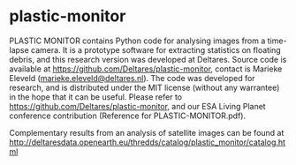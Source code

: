 # plastic-monitor
PLASTIC MONITOR contains Python code for analysing images from a time-lapse camera.
It is a prototype software for extracting statistics on floating debris, and this research version was developed at Deltares. 
Source code is available at https://github.com/Deltares/plastic-monitor, contact is Marieke Eleveld (marieke.eleveld@deltares.nl).
The code was developed for research, and is distributed under the MIT license (without any warrantee) in the hope that it can be useful.
Please refer to https://github.com/Deltares/plastic-monitor, and our ESA Living Planet conference contribution (Reference for PLASTIC-MONITOR.pdf). 

Complementary results from an analysis of satellite images can be found at http://deltaresdata.openearth.eu/thredds/catalog/plastic_monitor/catalog.html
